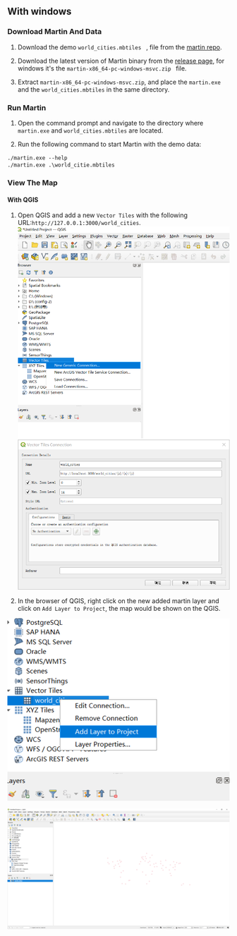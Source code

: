 ## With windows

### Download Martin And Data

1. Download the demo `world_cities.mbtiles
` , file from the [martin repo](https://github.com/maplibre/martin/blob/main/tests/fixtures/mbtiles/world_cities.mbtiles).

2. Download the latest version of Martin binary from the [release page](https://github.com/maplibre/martin/releases), for windows it's the `martin-x86_64-pc-windows-msvc.zip
` file.

3. Extract `martin-x86_64-pc-windows-msvc.zip`, and place the `martin.exe` and the `world_cities.mbtiles` in the same directory.

### Run Martin

1. Open the command prompt and navigate to the directory where `martin.exe` and `world_cities.mbtiles` are located.

2. Run the following command to start Martin with the demo data:

```shell
./martin.exe --help
./martin.exe .\world_citie.mbtiles
```

### View The Map

#### With QGIS

1. Open QGIS and add a new `Vector Tiles` with the following URL:`http://127.0.0.1:3000/world_cities`.
![alt text](qgis_add_vector_tile.png)
![alt text](qgis_add_vector_tile_options.png)

2. In the browser of QGIS, right click on the new added martin layer and click on `Add Layer to Project`, the map would be shown on the QGIS.

![alt text](./qgis_add_to_layers.png)

![alt text](./qgis_shows_in_the_map.png)
